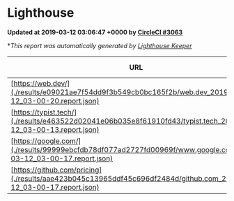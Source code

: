 
# Lighthouse

**Updated at 2019-03-12 03:06:47 +0000 by [CircleCI #3063](https://circleci.com/gh/ItinerisLtd/lighthouse-keeper-example/3063)**

**This report was automatically generated by [Lighthouse Keeper](https://github.com/itinerisltd/lighthouse-keeper)*

| URL | Performance | Accessibility | Best Practices | SEO | PWA | Updated At |
| --- | --- | --- | --- | --- | --- | --- |
| [https://web.dev/](./results/e09021ae7f54dd9f3b549cb0bc165f2b/web.dev_2019-03-12_03-00-20.report.json) | 0.9 | 0.93 | 0.93 | 0.87 | 1 | 2019-03-12T03:00:20.033Z |
| [https://typist.tech/](./results/e463522d02041e06b035e8f61910fd43/typist.tech_2019-03-12_03-00-13.report.json) | 1 |  |  |  |  | 2019-03-12T03:00:13.707Z |
| [https://google.com/](./results/99999ebcfdb78df077ad2727fd00969f/www.google.com_2019-03-12_03-00-17.report.json) | 0.95 | 0.71 | 0.93 | 0.82 | 0.58 | 2019-03-12T03:00:17.694Z |
| [https://github.com/pricing](./results/aae423b045c13965ddf45c696df2484d/github.com_2019-03-12_03-00-17.report.json) | 0.75 | 0.89 | 0.93 | 0.9 | 0.58 | 2019-03-12T03:00:17.965Z |
